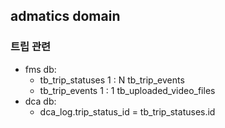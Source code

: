 ## admatics domain



### 트립 관련
 - fms db:
 	- tb_trip_statuses 1 : N tb_trip_events
 	- tb_trip_events 1 : 1 tb_uploaded_video_files
 - dca db:
 	- dca_log.trip_status_id = tb_trip_statuses.id